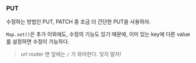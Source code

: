 ### PUT
수정하는 방법인 PUT, PATCH 중 조금 더 간단한 PUT을 사용하자.  

`Map.set()`은 추가 이외에도, 수정의 기능도 있기 때문에, 이미 있는 key에 다른 value를 설정하면 수정이 가능하다.


> url router 맨 앞에는 `/` 가 와야한다. 잊지 말자!